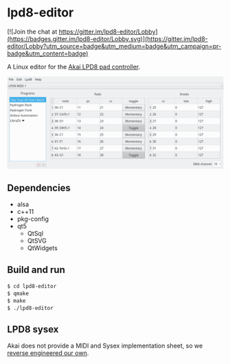 # lpd8-editor

[![Join the chat at https://gitter.im/lpd8-editor/Lobby](https://badges.gitter.im/lpd8-editor/Lobby.svg)](https://gitter.im/lpd8-editor/Lobby?utm_source=badge&utm_medium=badge&utm_campaign=pr-badge&utm_content=badge)

A Linux editor for the [Akai LPD8 pad controller](http://www.akaipro.com/product/lpd8).

![lpd8-editor screenshot](doc/screenshot.png?raw=true "lpd8-editor")

## Dependencies

- alsa
- c++11
- pkg-config
- qt5
  - QtSql
  - QtSVG
  - QtWidgets

## Build and run

``` sh
$ cd lpd8-editor
$ qmake
$ make
$ ./lpd8-editor
```

## LPD8 sysex

Akai does not provide a MIDI and Sysex implementation sheet, so we [reverse engineered our own](doc/SYSEX.md).
